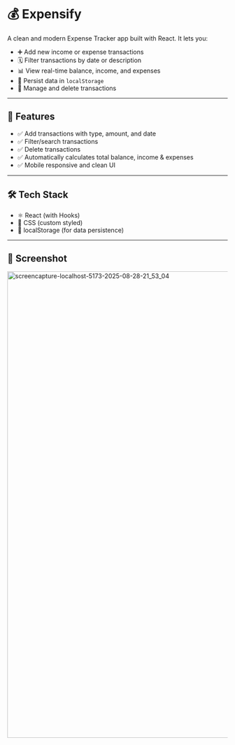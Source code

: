 # 💰 Expensify

A clean and modern Expense Tracker app built with React. It lets you:

- ➕ Add new income or expense transactions
- 🗓️ Filter transactions by date or description
- 📊 View real-time balance, income, and expenses
- 💾 Persist data in `localStorage`
- 🧹 Manage and delete transactions

---

## 🚀 Features

- ✅ Add transactions with type, amount, and date
- ✅ Filter/search transactions
- ✅ Delete transactions
- ✅ Automatically calculates total balance, income & expenses
- ✅ Mobile responsive and clean UI

---

## 🛠️ Tech Stack

- ⚛️ React (with Hooks)
- 🎨 CSS (custom styled)
- 💾 localStorage (for data persistence)

---

## 📸 Screenshot

<img width="1920" height="1068" alt="screencapture-localhost-5173-2025-08-28-21_53_04" src="https://github.com/user-attachments/assets/2b399fea-2090-4017-bd29-fd808e33eae2" />
